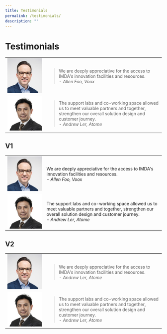 ```yaml
---
title: Testimonials
permalink: /testimonials/
description: ""
---
```

# Testimonials
<table>
	<tr>
		<td style="width:25%; text-align: center; vertical-align:middle; border-bottom:none;"><img src="/images/Community/Mentors/alan-hellawell_230px.jpg"></td>
		<td style="vertical-align:middle; border-bottom:none;">
			
 > We are deeply appreciative for the access to IMDA's innovation facilities and resources.
			<br><i>- Allen Foo, Voox</i>
		</td>
	</tr>
		<td style="width:25%; text-align: center; vertical-align:middle; border-bottom:none;"><img src="/images/Community/Mentors/andrewler_230px.jpg"></td>
		<td style="vertical-align:middle; border-bottom:none;">
			
>The support labs and co-working space allowed us to meet valuable partners and together, strengthen our overall solution design and customer journey.
			<br><i>- Andrew Ler, Atome</i>
		</td>
	</tr>
</table>

## V1

<table>
	<tr>
		<td style="width:25%; text-align: center; vertical-align:middle; border-bottom:none;"><img src="/images/Community/Mentors/alan-hellawell_230px.jpg"></td>
		<td style="vertical-align:middle; border-bottom:none;">
            We are deeply appreciative for the access to IMDA's innovation facilities and resources.
			<br><i>- Allen Foo, Voox</i>
		</td>
	</tr>
		<td style="width:25%; text-align: center; vertical-align:middle; border-bottom:none;"><img src="/images/Community/Mentors/andrewler_230px.jpg"></td>
		<td style="vertical-align:middle; border-bottom:none;">
            The support labs and co-working space allowed us to meet valuable partners and together, strengthen our overall solution design and customer journey.
			<br><i>- Andrew Ler, Atome</i>
		</td>
	</tr>
</table>

## V2
	
<table>
	<tr>
		<td style="width:25%; text-align: center; vertical-align:middle; border-bottom:none;"><img src="/images/Community/Mentors/alan-hellawell_230px.jpg"></td>
		<td style="vertical-align:middle; border-bottom:none;">
			<blockquote>
			We are deeply appreciative for the access to IMDA's innovation facilities and resources.
			<br><i>- Andrew Ler, Atome</i>
			</blockquote>
		</td>
	</tr>
	<tr>
		<td style="width:25%; text-align: center; vertical-align:middle;"><img src="/images/Community/Mentors/andrewler_230px.jpg"></td>
		<td style="vertical-align:middle;">
			<blockquote>
				The support labs and co-working space allowed us to meet valuable partners and together, strengthen our overall solution design and customer journey.
			<br><i>- Andrew Ler, Atome</i>
			</blockquote>
		</td>
	</tr>
</table>